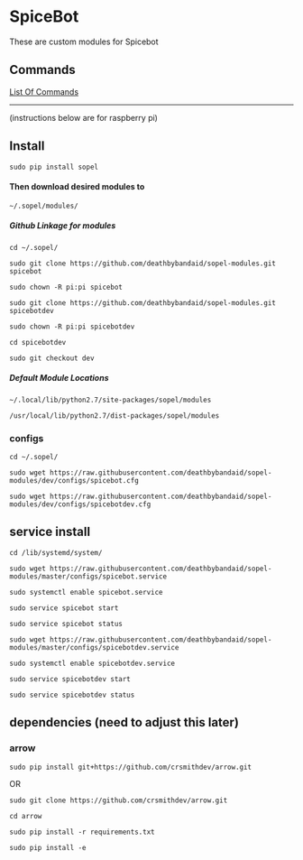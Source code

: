 # SpiceBot

These are custom modules for Spicebot

## Commands

[List Of Commands](https://github.com/deathbybandaid/sopel-modules/blob/master/otherfiles/commands.MD)
______________________________________


(instructions below are for raspberry pi)

## Install
`sudo pip install sopel`

#### Then download desired modules to
`~/.sopel/modules/`

##### Github Linkage for modules

`cd ~/.sopel/`

`sudo git clone https://github.com/deathbybandaid/sopel-modules.git spicebot`

`sudo chown -R pi:pi spicebot`

`sudo git clone https://github.com/deathbybandaid/sopel-modules.git spicebotdev`

`sudo chown -R pi:pi spicebotdev`

`cd spicebotdev`

`sudo git checkout dev`

##### Default Module Locations
`~/.local/lib/python2.7/site-packages/sopel/modules`

`/usr/local/lib/python2.7/dist-packages/sopel/modules`

### configs

`cd ~/.sopel/`

`sudo wget https://raw.githubusercontent.com/deathbybandaid/sopel-modules/dev/configs/spicebot.cfg`

`sudo wget https://raw.githubusercontent.com/deathbybandaid/sopel-modules/dev/configs/spicebotdev.cfg`

## service install
`cd /lib/systemd/system/`

`sudo wget https://raw.githubusercontent.com/deathbybandaid/sopel-modules/master/configs/spicebot.service`

`sudo systemctl enable spicebot.service`

`sudo service spicebot start`

`sudo service spicebot status`

`sudo wget https://raw.githubusercontent.com/deathbybandaid/sopel-modules/master/configs/spicebotdev.service`

`sudo systemctl enable spicebotdev.service`

`sudo service spicebotdev start`

`sudo service spicebotdev status`

## dependencies (need to adjust this later)

### arrow

`sudo pip install git+https://github.com/crsmithdev/arrow.git`

OR

`sudo git clone https://github.com/crsmithdev/arrow.git`

`cd arrow`

`sudo pip install -r requirements.txt`

`sudo pip install -e`
